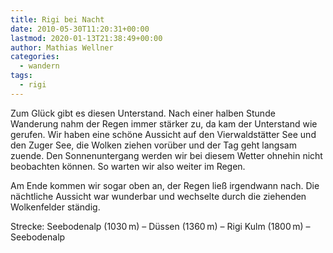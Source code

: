 ```yaml
---
title: Rigi bei Nacht
date: 2010-05-30T11:20:31+00:00
lastmod: 2020-01-13T21:38:49+00:00
author: Mathias Wellner
categories:
  - wandern
tags:
  - rigi
---
```

Zum Glück gibt es diesen Unterstand. Nach einer halben Stunde Wanderung nahm der Regen immer stärker zu, da kam der Unterstand wie gerufen. Wir haben eine schöne Aussicht auf den Vierwaldstätter See und den Zuger See, die Wolken ziehen vorüber und der Tag geht langsam zuende. Den Sonnenuntergang werden wir bei diesem Wetter ohnehin nicht beobachten können. So warten wir also weiter im Regen. 

Am Ende kommen wir sogar oben an, der Regen ließ irgendwann nach. Die nächtliche Aussicht war wunderbar und wechselte durch die ziehenden Wolkenfelder ständig. 

Strecke: Seebodenalp (1030&thinsp;m) &ndash; Düssen (1360&thinsp;m) &ndash; Rigi Kulm (1800&thinsp;m) &ndash; Seebodenalp